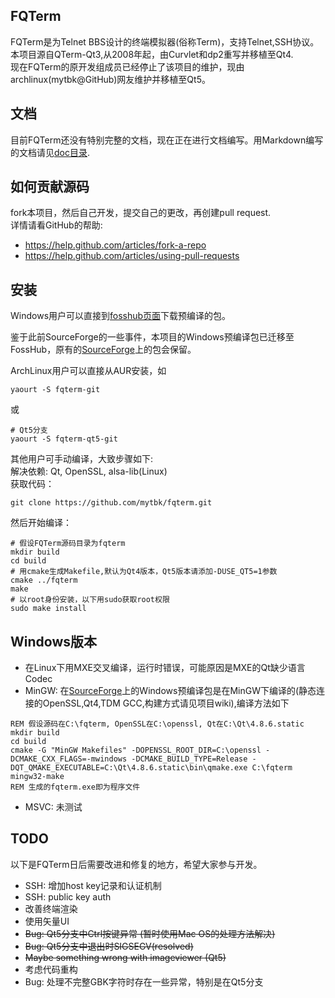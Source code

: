 ## FQTerm
FQTerm是为Telnet BBS设计的终端模拟器(俗称Term)，支持Telnet,SSH协议。    
本项目源自QTerm-Qt3,从2008年起，由Curvlet和dp2重写并移植至Qt4.    
现在FQTerm的原开发组成员已经停止了该项目的维护，现由archlinux(mytbk@GitHub)网友维护并移植至Qt5。    

## 文档
目前FQTerm还没有特别完整的文档，现在正在进行文档编写。用Markdown编写的文档请见[doc目录](doc/).

## 如何贡献源码
fork本项目，然后自己开发，提交自己的更改，再创建pull request.    
详情请看GitHub的帮助:
- https://help.github.com/articles/fork-a-repo
- https://help.github.com/articles/using-pull-requests

## 安装
Windows用户可以直接到[fosshub页面](http://code.fosshub.com/FQTerm/downloads)下载预编译的包。

鉴于此前SourceForge的一些事件，本项目的Windows预编译包已迁移至FossHub，原有的[SourceForge](http://sourceforge.net/projects/fqterm/files/windows/)上的包会保留。

ArchLinux用户可以直接从AUR安装，如
```
yaourt -S fqterm-git
```
或
```
# Qt5分支
yaourt -S fqterm-qt5-git
```

其他用户可手动编译，大致步骤如下:    
解决依赖: Qt, OpenSSL, alsa-lib(Linux)    
获取代码：      
```
git clone https://github.com/mytbk/fqterm.git
```

然后开始编译：      

```
# 假设FQTerm源码目录为fqterm
mkdir build
cd build
# 用cmake生成Makefile,默认为Qt4版本，Qt5版本请添加-DUSE_QT5=1参数
cmake ../fqterm
make
# 以root身份安装，以下用sudo获取root权限
sudo make install
```

## Windows版本
- 在Linux下用MXE交叉编译，运行时错误，可能原因是MXE的Qt缺少语言Codec
- MinGW: 在[SourceForge](http://sourceforge.net/projects/fqterm/files/windows/)上的Windows预编译包是在MinGW下编译的(静态连接的OpenSSL,Qt4,TDM GCC,构建方式请见项目wiki),编译方法如下  
```
REM 假设源码在C:\fqterm, OpenSSL在C:\openssl, Qt在C:\Qt\4.8.6.static
mkdir build
cd build
cmake -G "MinGW Makefiles" -DOPENSSL_ROOT_DIR=C:\openssl -DCMAKE_CXX_FLAGS=-mwindows -DCMAKE_BUILD_TYPE=Release -DQT_QMAKE_EXECUTABLE=C:\Qt\4.8.6.static\bin\qmake.exe C:\fqterm
mingw32-make
REM 生成的fqterm.exe即为程序文件
```
- MSVC: 未测试

## TODO
以下是FQTerm日后需要改进和修复的地方，希望大家参与开发。
- SSH: 增加host key记录和认证机制
- SSH: public key auth
- 改善终端渲染
- 使用矢量UI
- ~~Bug: Qt5分支中Ctrl按键异常 (暂时使用Mac OS的处理方法解决)~~
- ~~Bug: Qt5分支中退出时SIGSEGV(resolved)~~
- ~~Maybe something wrong with imageviewer (Qt5)~~
- 考虑代码重构
- Bug: 处理不完整GBK字符时存在一些异常，特别是在Qt5分支

